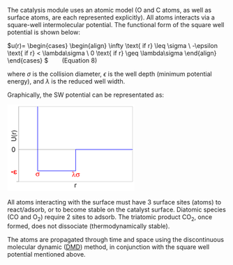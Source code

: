 

The catalysis module uses an atomic model (O and C atoms, as well as surface atoms, are each represented explicitly).  All atoms interacts via a square-well intermolecular potential.  The functional form of the square well potential is shown below:

$u(r)= \begin{cases} \begin{align} \infty \text{ if r} \leq \sigma \\ -\epsilon \text{ if r} < \lambda\sigma \\ 0 \text{ if r} \geq \lambda\sigma \end{align} \end{cases} $ &nbsp;&nbsp;&nbsp;&nbsp;&nbsp;&nbsp;&nbsp;(Equation 8)


where $\sigma$ is the collision diameter, $\epsilon$ is the well depth (minimum potential energy), and $\lambda$ is the reduced well width.

Graphically, the SW potential can be representated as:


![](./Potential.gif)


All atoms interacting with the surface must have 3 surface sites (atoms) to react/adsorb, or to become stable on the catalyst surface.  Diatomic species (CO and O<sub>2</sub>) require 2 sites to adsorb.  The triatomic product CO<sub>2</sub>, once formed, does not dissociate (thermodynamically stable).

The atoms are propagated through time and space using the discontinuous molecular dynamic ([DMD](DMD)) method, in conjunction with the square well potential mentioned above.